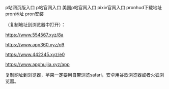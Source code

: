 p站网页版入口
p站官网入口
美国p站官网入口
pixiv官网入口
pronhud下载地址
pron地址
pron安装


 （复制地址到浏览器中打开）：

https://www.554567.xyz/8a

https://www.app360.xyz/q9

https://www.442345.xyz/e0

https://www.apphuijia.xyz/app

复制网址到浏览器，苹果一定要用自带浏览safari，安卓用谷歌浏览器或者火狐浏览器。
